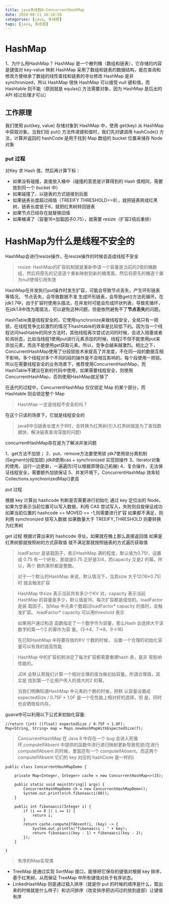 ```yaml
---
title: java多线程6-ConcurrentHashMap
date: 2020-08-11 16:10:50
categories: [java, 多线程]  
tags: [java, 多线程]
---
```


# HashMap

1、为什么用HashMap？
HashMap 是一个散列桶（数组和链表），它存储的内容是键值对 key-value 映射
HashMap 采用了数组和链表的数据结构，能在查询和修改方便继承了数组的线性查找和链表的寻址修改
HashMap 是非 synchronized，所以 HashMap 很快
HashMap 可以接受 null 键和值，而 Hashtable 则不能（原因就是 equlas() 方法需要对象，因为 HashMap 是后出的 API 经过处理才可以）

## 工作原理

我们使用 put(key, value) 存储对象到 HashMap 中，使用 get(key) 从 HashMap 中获取对象。当我们给 put() 方法传递键和值时，我们先对键调用 hashCode() 方法，计算并返回的 hashCode 是用于找到 Map 数组的 bucket 位置来储存 Node 对象

### put 过程

对Key 求 Hash 值，然后再计算下标：
- 如果没有碰撞，直接放入桶中（碰撞的意思是计算得到的 Hash 值相同，需要放到同一个 bucket 中）
- 如果碰撞了，以链表的方式链接到后面
- 如果链表长度超过阀值（TREEIFY THRESHOLD==8），就把链表转成红黑树，链表长度低于6，就把红黑树转回链表
- 如果节点已经存在就替换旧值
- 如果桶满了（容量16*加载因子0.75），就需要 resize（扩容2倍后重排）

# HashMap为什么是线程不安全的

HashMap会进行resize操作，在resize操作的时候会造成线程不安全

> resize: HashMap的扩容机制就是重新申请一个容量是当前的2倍的桶数组，然后将原先的记录逐个重新映射到新的桶里面，然后将原先的桶逐个置为null使得引用失效

HashMap在并发执行put操作时发生扩容，可能会导致节点丢失，产生环形链表等情况。 节点丢失，会导致数据不准 生成环形链表，会导致get()方法死循环。在jdk1.7中，由于扩容时使用头插法，在并发时可能会形成环状列表，导致死循环，在jdk1.8中改为尾插法，可以避免这种问题，但是依然避免不了**节点丢失**的问题。

HashTable类是线程安全的，它使用synchronize来做线程安全，全局只有一把锁，在线程竞争比较激烈的情况下hashtable的效率是比较低下的。因为当一个线程访问hashtable的同步方法时，其他线程再次尝试访问的时候，会进入阻塞或者轮询状态，比如当线程1使用put进行元素添加的时候，线程2不但不能使用put来添加元素，而且不能使用get获取元素。所以，竞争会越来越激烈。相比之下，ConcurrentHashMap使用了分段锁技术来提高了并发度，不在同一段的数据互相不影响，多个线程对多个不同的段的操作是不会相互影响的。每个段使用一把锁。所以在需要线程安全的业务场景下，推荐使用ConcurrentHashMap，而HashTable不建议在新的代码中使用，如果需要线程安全，则使用ConcurrentHashMap，否则使用HashMap就足够了

在迭代的过程中，ConcurrentHashMap 仅仅锁定 Map 的某个部分，而 Hashtable 则会锁定整个 Map

> HashMap 一定是线程不安全的吗？

在这个只读的场景下，它就是线程安全的


> java8中当链表长度大于8时，会转换为红黑树(引入红黑树就是为了查找数据快，解决链表查询深度的问题)

concurrentHashMap存在是为了解决并发问题

1、get方法不加锁；
2、put、remove方法要使用锁
jdk7使用锁分离机制(Segment分段加锁)
jdk8使用cas + synchronized 实现锁操作
3、Iterator对象的使用，运行一边更新，一遍遍历(可以根据原理自己拓展)
4、复合操作，无法保证线程安全，需要额外加锁保证
5、并发环境下，ConcurrentHashMap 效率较Collections.synchronizedMap()更高

put 过程

根据 key 计算出 hashcode
判断是否需要进行初始化
通过 key 定位出的 Node，如果为空表示当前位置可以写入数据，利用 CAS 尝试写入，失败则自旋保证成功
如果当前位置的 hashcode == MOVED == -1,则需要进行扩容
如果都不满足，则利用 synchronized 锁写入数据
如果数量大于 TREEIFY_THRESHOLD 则要转换为红黑树

get 过程
根据计算出来的 hashcode 寻址，如果就在桶上那么直接返回值
如果是红黑树那就按照树的方式获取值
就不满足那就按照链表的方式遍历获取值

> loadFactor 是装载因子，表示HashMap 满的程度，默认值为0.75f，设置成
0.75 有一个好处，那就是0.75 正好是3/4，而capacity 又是2 的幂。所以，两个
数的乘积都是整数。

> 对于一个默认的HashMap 来说，默认情况下，当其size 大于12(16*0.75) 时
就会触发扩容

> HashMap 中size 表示当前共有多少个KV 对，capacity 表示当前
HashMap 的容量是多少，默认值是16，每次扩容都是成倍的。loadFactor 是装
载因子，当Map 中元素个数超过loadFactor* capacity 的值时，会触发扩容。
loadFactor* capacity 可以用threshold 表示

> 如果用户通过构造
函数指定了一个数字作为容量，那么Hash 会选择大于该数字的第一个2 的幂作为容
量。(3->4、7->8、9->16)

> 在已知HashMap 中将要存放的KV 个数的时候，
设置一个合理的初始化容量可以有效的提高性能

> HashMap 中的扩容机制决定了每次扩容都需要重建hash 表，是非
常影响性能的。

> JDK 会默认帮我们计算一个相对合理的值当做初始容量。所谓合理值，其实是
找到第一个比用户传入的值大的2 的幂。

> 当我们明确知道HashMap 中元素的个数的时候，把默
认容量设置成expectedSize / 0.75F + 1.0F 是一个在性能上相对好的选择，但
是，同时也会牺牲些内存。

guava中可以利用以下公式来初始化容量:

```
//return (int) ((float) expectedSize / 0.75F + 1.0F);
Map<String, String> map = Maps.newHashMapWithExpectedSize(7);
```

> ConcurrentHashMap 在 Java 8 中存在一个 bug 会进入死循环,computeIfAbsent 中提供的函数中进行递归映射更新导致死锁(在进行 computeIfAbsent 的时候，里面还有一个 computeIfAbsent。而这两个 computeIfAbsent 它们的 key 对应的 hashCode 是一样的)

```
public class ConcurrentHashMapDemo {

    private Map<Integer, Integer> cache = new ConcurrentHashMap<>(15);

    public static void main(String[] args) {
        ConcurrentHashMapDemo ch = new ConcurrentHashMapDemo();
        System.out.println(ch.fibonaacci(80));
    }

    public int fibonaacci(Integer i) {
        if (i == 0 || i == 1) {
            return i;
        }
        return cache.computeIfAbsent(i, (key) -> {
            System.out.println("fibonaacci : " + key);
            return fibonaacci(key - 1) + fibonaacci(key - 2);
        });
    }

}

```

> 有序的Map实现类

- TreeMap 是通过实现 SortMap 接口，能够把它保存的键值对根据 key 排序，基于红黑树，从而保证 TreeMap 中所有键值对处于有序状态。
- LinkedHashMap 则是通过插入排序（就是你 put 的时候的顺序是什么，取出来的时候就是什么样子）和访问排序（改变排序把访问过的放到底部）让键值有序